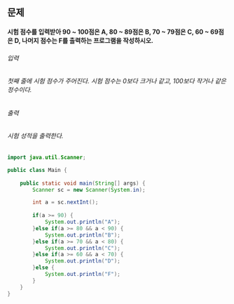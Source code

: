 ## 문제
#### 시험 점수를 입력받아 90 ~ 100점은 A, 80 ~ 89점은 B, 70 ~ 79점은 C, 60 ~ 69점은 D, 나머지 점수는 F를 출력하는 프로그램을 작성하시오.

###### 입력
###### 첫째 줄에 시험 점수가 주어진다. 시험 점수는 0보다 크거나 같고, 100보다 작거나 같은 정수이다.

###### 출력
###### 시험 성적을 출력한다.

```java
import java.util.Scanner;

public class Main {
	
	public static void main(String[] args) {
		Scanner sc = new Scanner(System.in);

		int a = sc.nextInt();
		
		if(a >= 90) {
			System.out.println("A");
		}else if(a >= 80 && a < 90) {
			System.out.println("B");
		}else if(a >= 70 && a < 80) {
			System.out.println("C");
		}else if(a >= 60 && a < 70) {
			System.out.println("D");
		}else {
			System.out.println("F");
		}
	}
}
```
